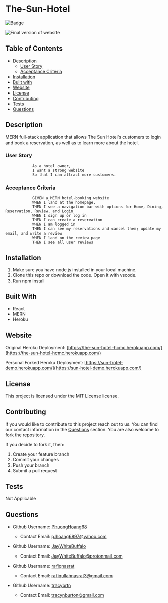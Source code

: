 # The-Sun-Hotel

![Badge](https://img.shields.io/badge/License-MIT-lightblue.svg)

![Final version of website](https://github.com/PhuongHoang68/MERN-the-sun-hotel/blob/b8ad1c51d53e294351533f7ae6ef43a2fed0452c/client/src/assets/images/deployed-application.png)

## Table of Contents

- [Description](#description)
    - [User Story](#user-story)
    - [Acceptance Criteria](#acceptance-criteria)
- [Installation](#installation)
- [Built with](#built-with)
- [Website](#website)
- [License](#license)
- [Contributing](#contributing)
- [Tests](#tests)
- [Questions](#questions)

## Description

MERN full-stack application that allows The Sun Hotel's customers to login and book a reservation, as well as to learn more about the hotel. 

### User Story
                As a hotel owner, 
                I want a strong website
                So that I can attract more customers. 

### Acceptance Criteria
                GIVEN a MERN hotel-booking website
                WHEN I land at the homepage, 
                THEN I see a navigation bar with options for Home, Dining, Reservation, Review, and Login 
                WHEN I sign up or log in
                THEN I can create a reservation
                WHEN I am logged in
                THEN I can see my reservations and cancel them; update my email, and write a review
                WHEN I land on the review page
                THEN I see all user reviews
               
## Installation

1. Make sure you have node.js installed in your local machine.
2. Clone this repo or download the code. Open it with vscode.
3. Run npm install

## Built With

- React
- MERN
- Heroku

## Website

Original Heroku Deployment: [https://the-sun-hotel-hcmc.herokuapp.com/](https://the-sun-hotel-hcmc.herokuapp.com/)

Personal Forked Heroku Deployment: [https://sun-hotel-demo.herokuapp.com/](https://sun-hotel-demo.herokuapp.com/)



## License

This project is licensed under the MIT License license.

## Contributing

If you would like to contribute to this project reach out to us. You can find our contact information in the [Questions](#questions) section. You are also welcome to fork the repository.

If you decide to fork it, then:

1. Create your feature branch
2. Commit your changes
3. Push your branch
4. Submit a pull request

## Tests

Not Applicable

## Questions

- Github Username: [PhuongHoang68](https://github.com/PhuongHoang68)
  - Contact Email: p.hoang6897@yahoo.com
  
- Github Username: [JayWhiteBuffalo](https://github.com/JayWhiteBuffalo)
  - Contact Email: JayWhiteBuffalo@protonmail.com

- Github Username: [rafiqnasrat](https://github.com/rafiqnasrat)
  - Contact Email: rafiqullahnasrat3@gmail.com

- Github Username: [tracybrtn](https://github.com/tracybrtn)
  - Contact Email: tracynburton@gmail.com
